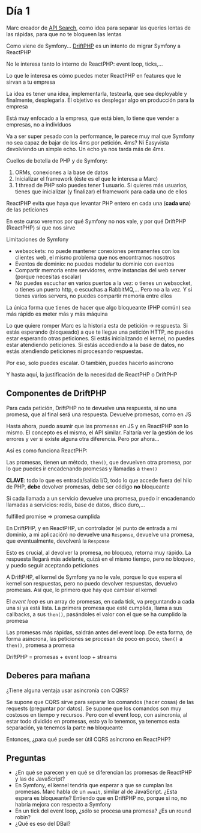 # Día 1

Marc creador de [API Search](https://apisearch.io), como idea para separar las
queries lentas de las rápidas, para que no te bloqueen las lentas

Como viene de Symfony... [DriftPHP](https://driftphp.io) es un intento de migrar
Symfony a ReactPHP

No le interesa tanto lo interno de ReactPHP: event loop, ticks,...

Lo que le interesa es cómo puedes meter ReactPHP en features que le sirvan a tu
empresa

La idea es tener una idea, implementarla, testearla, que sea deployable y 
finalmente, desplegarla. El objetivo es desplegar algo en producción para la
empresa

Está muy enfocado a la empresa, que está bien, lo tiene que vender a empresas,
no a individuos

Va a ser super pesado con la performance, le parece muy mal que Symfony no sea
capaz de bajar de los 4ms por petición. 4ms? Ni Easyvista devolviendo un simple
echo. Un echo ya nos tarda más de 4ms.

Cuellos de botella de PHP y de Symfony:

1. ORMs, conexiones a la base de datos
2. Inicializar el framework (éste es el que le interesa a Marc)
3. 1 thread de PHP solo puedes tener 1 usuario. Si quieres más usuarios, tienes
que inicializar (y finalizar) el framework para cada uno de ellos

ReactPHP evita que haya que levantar PHP entero en cada una (**cada una**) de las
peticiones

En este curso veremos por qué Symfony no nos vale, y por qué DriftPHP (ReactPHP)
sí que nos sirve

Limitaciones de Symfony

- websockets: no puede mantener conexiones permanentes con los clientes web, el
mismo problema que nos encontramos nosotros
- Eventos de dominio: no puedes modelar tu dominio con eventos
- Compartir memoria entre servidores, entre instancias del web server (porque
necesitas escalar)
- No puedes escuchar en varios puertos a la vez: o tienes un websocket, o tienes
un puerto http, o escuchas a RabbitMQ,... Pero no a la vez. Y si tienes varios
servers, no puedes compartir memoria entre ellos

La única forma que tienes de hacer que algo bloqueante (PHP común) sea más rápido
es meter más y más máquina

Lo que quiere romper Marc es la historia esta de petición -> respuesta. Si estás
esperando (bloqueado) a que te llegue una petición HTTP, no puedes estar esperando
otras peticiones. Si estás inicializando el kernel, no puedes estar atendiendo
peticiones. Si estás accediendo a la base de datos, no estás atendiendo peticiones
ni procesando respuestas. 

Por eso, solo puedes escalar. O también, puedes hacerlo asíncrono

Y hasta aquí, la justificación de la necesidad de ReactPHP o DriftPHP

## Componentes de DriftPHP

Para cada petición, DriftPHP no te devuelve una respuesta, si no una promesa, que
al final será una respuesta. Devuelve promesas, como en JS

Hasta ahora, puedo asumir que las promesas en JS y en ReactPHP son lo mismo. El
concepto es el mismo, el API similar. Faltaría ver la gestión de los errores y ver
si existe alguna otra diferencia. Pero por ahora...

Así es como funciona ReactPHP:

Las promesas, tienen un método, `then()`, que devuelven otra promesa, por lo que
puedes ir encadenando promesas y llamadas a `then()`

**CLAVE**: todo lo que es entrada/salida I/O, todo lo que accede fuera del hilo
de PHP, **debe** devolver promesas, debe ser código **no** bloqueante

Si cada llamada a un servicio devuelve una promesa, puedo ir encadenando llamadas
a servicios: redis, base de datos, disco duro,...

fulfilled promise => promesa cumplida

En DriftPHP, y en ReactPHP, un controlador (el punto de entrada a mi dominio, a mi
aplicación) no devuelve una `Response`, devuelve una promesa, que eventualmente,
devolverá la `Response` 

Esto es crucial, al devolver la promesa, no bloquea, retorna muy rápido. La
respuesta llegará más adelante, quizá en el mismo tiempo, pero no bloqueo, y
puedo seguir aceptando peticiones

A DriftPHP, el kernel de Symfony ya no le vale, porque lo que espera el kernel son
respuestas, pero no puedo devolver respuestas, devuelvo promesas. Así que, lo
primero que hay que cambiar el kernel

El *event loop* es un array de promesas, en cada tick, va preguntando a cada una
si ya está lista. La primera promesa que esté cumplida, llama a sus callbacks, 
a sus `then()`, pasándoles el valor con el que se ha cumplido la promesa

Las promesas más rápidas, saldrán antes del event loop. De esta forma, de forma
asíncrona, las peticiones se procesan de poco en poco, `then()` a `then()`,
promesa a promesa

DriftPHP = promesas + event loop + streams

## Deberes para mañana

¿Tiene alguna ventaja usar asincronía con CQRS?

Se supone que CQRS sirve para separar los comandos (hacer cosas) de las requests
(preguntar por datos). Se supone que los comandos son muy costosos en tiempo y
recursos. Pero con el event loop, con asincronía, al estar todo dividido en
promesas, esto ya lo tenemos, ya tenemos esta separación, ya tenemos la parte
**no** bloqueante

Entonces, ¿para qué puede ser útil CQRS asíncrono en ReactPHP?

## Preguntas

- ¿En qué se parecen y en qué se diferencian las promesas de ReactPHP y las de
JavaScript?
- En Symfony, el kernel tendría que esperar a que se cumplan las promesas. Marc
habla de un `await`, similar al de JavaScript. ¿Esta espera es bloqueante?
Entiendo que en DriftPHP no, porque si no, no habría mejora con respecto a
Symfony
- En un tick del event loop, ¿sólo se procesa una promesa? ¿Es un round robin?
- ¿Qué es eso del DBal?
